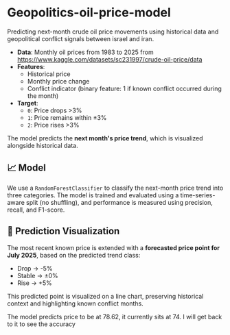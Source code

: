 # Geopolitics-oil-price-model
Predicting next-month crude oil price movements using historical data and geopolitical conflict signals between israel and iran.

- **Data**: Monthly oil prices from 1983 to 2025 from https://www.kaggle.com/datasets/sc231997/crude-oil-price/data
- **Features**:
  - Historical price
  - Monthly price change
  - Conflict indicator (binary feature: 1 if known conflict occurred during the month)
- **Target**:
  - `0`: Price drops >3%
  - `1`: Price remains within ±3%
  - `2`: Price rises >3%

The model predicts the **next month's price trend**, which is visualized alongside historical data.

## 📈 Model

We use a `RandomForestClassifier` to classify the next-month price trend into three categories. The model is trained and evaluated using a time-series-aware split (no shuffling), and performance is measured using precision, recall, and F1-score.

## 🔮 Prediction Visualization

The most recent known price is extended with a **forecasted price point for July 2025**, based on the predicted trend class:
- Drop → -5%
- Stable → ±0%
- Rise → +5%

This predicted point is visualized on a line chart, preserving historical context and highlighting known conflict months.

The model predicts price to be at 78.62, it currently sits at 74. I will get back to it to see the accuracy

